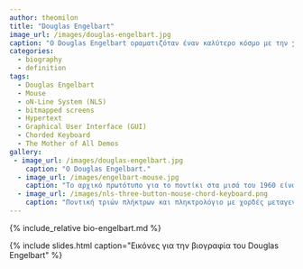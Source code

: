 ```yaml
---
author: theomilon
title: "Douglas Engelbart"
image_url: /images/douglas-engelbart.jpg
caption: "O Douglas Engelbart οραματιζόταν έναν καλύτερο κόσμο με την χρήση υπολογιστών. Ήταν από τους πρωτεργάτες της αλληλεπίδρασης ανθρώπου - υπολογιστή, και πατέρας των οθονών bitmap, του mouse, του hypertext, και του γραφικού περιβάλλοντος (GUI)."
categories:
  - biography
  - definition
tags:
  - Douglas Engelbart
  - Mouse
  - oN-Line System (NLS)
  - bitmapped screens
  - Hypertext 
  - Graphical User Interface (GUI)
  - Chorded Keyboard
  - The Mother of All Demos
gallery:
 - image_url: /images/douglas-engelbart.jpg
    caption: "Ο Douglas Engelbart."
  - image_url: /images/engelbart-mouse.jpg
    caption: "Το αρχικό πρωτότυπο για το ποντίκι στα μισά του 1960 είναι ακριβώς το ίδιο μορφολογικά με τις αντίστοιχες συσκευές που παράγονται με μεγάλη επιτυχία πενήντα χρόνια μετά, αν και φυσικά έχουν βελτιωθεί πολλές επιμέρους λειτουργικές ιδιότητές του."
  - image_url: /images/nls-three-button-mouse-chord-keyboard.png
    caption: "Ποντική τριών πλήκτρων και πληκτρολόγιο με χορδές μεταγενέστερων εκδόσεων στο ερευνητικό σύστημα NLS (oN-Line System) του Stanford Research Institute (SRI)."
---
```


{% include_relative bio-engelbart.md %}

{% include slides.html caption="Εικόνες για την βιογραφία του Douglas Engelbart" %}
